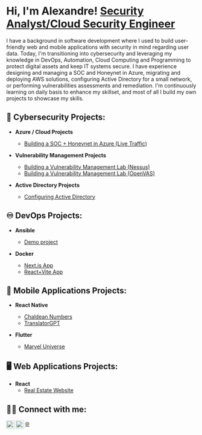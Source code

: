 <h1>Hi, I'm Alexandre! <a href="https://www.linkedin.com/in/alexandrecisse/">Security Analyst/Cloud Security Engineer</a></h1>

<p>I have a background in software development where I used to build user-friendly web and mobile applications with security in mind regarding user data. Today, I'm transitioning into cybersecurity and leveraging my knowledge in DevOps, Automation, Cloud Computing and Programming to protect digital assets and keep IT systems secure. I have experience designing and managing a SOC and Honeynet in Azure, migrating and deploying AWS solutions, configuring Active Directory for a small network, or performing vulnerabilities assessments and remediation. I'm continuously learning on daily basis to enhance my skillset, and most of all I build my own projects to showcase my skills. </p>

<h2>🔐 Cybersecurity Projects:</h2> 

- <b>Azure / Cloud Projects</b>
  - [Building a SOC + Honeynet in Azure (Live Traffic)](https://github.com/alexCoding42/Cloud-SOC-Honeynet)

- <b>Vulnerability Management Projects</b>
  - [Building a Vulnerability Management Lab (Nessus)](https://github.com/AlCisTech/Nessus-Lab)
  - [Building a Vulnerability Management Lab (OpenVAS)](https://github.com/alexCoding42/OpenVAS-Lab)

- <b>Active Directory Projects</b>
  - [Configuring Active Directory](https://github.com/alexCoding42/active-directory)

 <h2>♾️ DevOps Projects:</h2>

- <b>Ansible</b>
  - [Demo project](https://github.com/alexCoding42/AnsibleDemo)

- <b>Docker</b>
  - [Next.js App](https://github.com/alexCoding42/car_showcase)
  - [React+Vite App](https://github.com/alexCoding42/docker_demo_react_app)

<h2>📱 Mobile Applications Projects:</h2>

- <b>React Native</b>
  - [Chaldean Numbers](https://github.com/alexCoding42/chaldean-numbers)
  - [TranslatorGPT](https://github.com/alexCoding42/translator-gpt)

- <b>Flutter</b>
  - [Marvel Universe](https://github.com/alexCoding42/marvel_characters)
 
<h2>🖥️ Web Applications Projects:</h2>

- <b>React</b>
  - [Real Estate Website](https://github.com/alexCoding42/real_estate_website)

<h2> 🤳🏾 Connect with me:</h2>

[<img align="left" alt="AlexandreCisse | LinkedIn" width="22px" src="https://cdn.jsdelivr.net/npm/simple-icons@v3/icons/linkedin.svg" />][linkedin]
[🌐][portfolio]
[<img align="left" alt="AlexandreCisse | LinkedIn" width="22px" src="https://cdn.jsdelivr.net/npm/simple-icons@3.13.0/icons/medium.svg" />][medium]

[linkedin]: https://linkedin.com/in/alexandrecisse
[portfolio]: https://alexandrecisse.com/
[medium]: https://medium.com/@alexandre.cisse.ac
